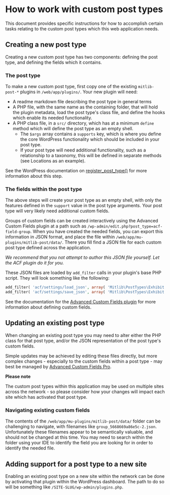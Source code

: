 # How to work with custom post types

This document provides specific instructions for how to accomplish certain tasks
relating to the custom post types which this web application needs.

## Creating a new post type

Creating a new custom post type has two components: defining the post type, and
defining the fields which it contains.

### The post type

To make a new custom post type, first copy one of the existing `mitlib-post-*`
plugins in `/web/app/plugins/`. Your new plugin will need:

* A readme markdown file describing the post type in general terms
* A PHP file, with the same name as the containing folder, that will hold the
  plugin metadata, load the post type's class file, and define the hooks which
  enable its needed functionality.
* A PHP class file, in a `src/` directory, which has at a minimum `define`
  method which will define the post type as an empty shell.
  * The `$args` array contains a `supports` key, which is where you define the
    core WordPress functionality which should be included in your post type.
  * If your post type will need additional functionality, such as a relationship
    to a taxonomy, this will be defined in separate methods (see Locations as an
    example).

See the WordPress documentation on [register_post_type()](https://developer.wordpress.org/reference/functions/register_post_type/) for more
information about this step.

### The fields within the post type

The above steps will create your post type as an empty shell, with only the
features defined in the `support` value in the post type arguments. Your post
type will very likely need additional custom fields.

Groups of custom fields can be created interactively using the Advanced Custom
Fields plugin at a path such as `/wp-admin/edit.php?post_type=acf-field-group`.
When you have created the needed fields, you can export this information in JSON
format, and place the file within `/web/app/mu-plugins/mitlib-post/data/`. There
you fill find a JSON file for each custom post type defined across the
application.

_We recommend that you not attempt to author this JSON file yourself. Let the
ACF plugin do it for you._

These JSON files are loaded by `add_filter` calls in your plugin's base PHP
script. They will look something like the following:

```php
add_filter( 'acf/settings/load_json', array( 'Mitlib\PostTypes\Exhibit', 'load_point' ) );
add_filter( 'acf/settings/save_json', array( 'Mitlib\PostTypes\Exhibit', 'save_point' ) );
```

See the documentation for the [Advanced Custom Fields plugin](https://www.advancedcustomfields.com/resources/) for more information
about defining custom fields.

## Updating an existing post type

When changing an existing post type you may need to alter either the PHP class
for that post type, and/or the JSON representation of the post type's custom
fields.

Simple updates may be achieved by editing these files directly, but more complex
changes - especially to the custom fields within a post type - may best be
managed by [Advanced Custom Fields Pro](https://www.advancedcustomfields.com/resources/).

**Please note**

The custom post types within this application may be used on multiple sites
across the network - so please consider how your changes will impact each site
which has activated that post type.

### Navigating existing custom fields

The contents of the `/web/app/mu-plugins/mitlib-post/data/` folder can be
challenging to navigate, with filenames like `group_5668669a86e5c-2.json`.
Unfortunately these filenames appear to be semantically valuable, and should
not be changed at this time. You may need to search within the folder using
your IDE to identify the field you are looking for in order to identify the
needed file.

## Adding support for a post type to a new site

Enabling an existing post type on a new site within the network can be done by
activating that plugin within the WordPress dashboard. The path to do so will
be something like `/SITE-SLUG/wp-admin/plugins.php`.
